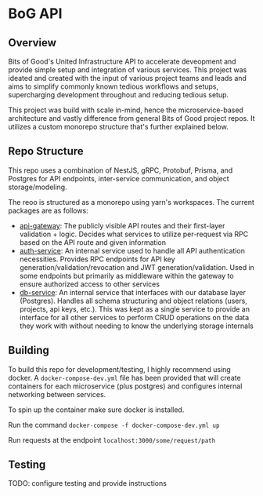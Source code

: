 # BoG API

## Overview

Bits of Good's United Infrastructure API to accelerate deveopment and provide simple setup and integration of various services. This project was ideated and created with the input of various project teams and leads and aims to simplify commonly known tedious workflows and setups, supercharging development throughout and reducing tedious setup.

This project was build with scale in-mind, hence the microservice-based architecture and vastly difference from general Bits of Good project repos. It utilizes a custom monorepo structure that's further explained below.

## Repo Structure

This repo uses a combination of NestJS, gRPC, Protobuf, Prisma, and Postgres for API endpoints, inter-service communication, and object storage/modeling.

The reoo is structured as a monorepo using yarn's workspaces. The current packages are as follows:

- [api-gateway](./packages/api-gateway/): The publicly visible API routes and their first-layer validation + logic. Decides what services to utilize per-request via RPC based on the API route and given information
- [auth-service](./packages/auth-service/): An internal service used to handle all API authentication necessities. Provides RPC endpoints for API key generation/validation/revocation and JWT generation/validation. Used in some endpoints but primarily as middleware within the gateway to ensure authorized access to other services
- [db-service](./packages/db-service/): An internal service that interfaces with our database layer (Postgres). Handles all schema structuring and object relations (users, projects, api keys, etc.). This was kept as a single service to provide an interface for all other services to perform CRUD operations on the data they work with without needing to know the underlying storage internals

## Building

To build this repo for development/testing, I highly recommend using docker. A `docker-compose-dev.yml` file has been provided that will create containers for each microservice (plus postgres) and configures internal networking between services.

To spin up the container make sure docker is installed.

Run the command `docker-compose -f docker-compose-dev.yml up`

Run requests at the endpoint `localhost:3000/some/request/path`

## Testing

TODO: configure testing and provide instructions
